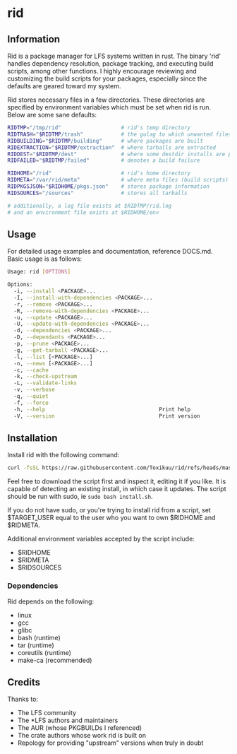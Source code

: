 # rid

## Information
Rid is a package manager for LFS systems written in rust.
The binary 'rid' handles dependency resolution, package tracking, and executing build scripts, among other functions.
I highly encourage reviewing and customizing the build scripts for your packages, especially since the defaults are geared toward my system.

Rid stores necessary files in a few directories.
These directories are specified by environment variables which must be set when rid is run.
Below are some sane defaults:

```bash
RIDTMP="/tmp/rid"                   # rid's temp directory
RIDTRASH="$RIDTMP/trash"            # the gulag to which unwanted files are sent
RIDBUILDING="$RIDTMP/building"      # where packages are built
RIDEXTRACTION="$RIDTMP/extraction"  # where tarballs are extracted
RIDDEST="$RIDTMP/dest"              # where some destdir installs are performed (may become obsolete)
RIDFAILED="$RIDTMP/failed"          # denotes a build failure

RIDHOME="/rid"                      # rid's home directory
RIDMETA="/var/rid/meta"             # where meta files (build scripts) are stored
RIDPKGSJSON="$RIDHOME/pkgs.json"    # stores package information
RIDSOURCES="/sources"               # stores all tarballs

# additionally, a log file exists at $RIDTMP/rid.log
# and an environment file exists at $RIDHOME/env
```

## Usage
For detailed usage examples and documentation, reference DOCS.md.
Basic usage is as follows:

```bash
Usage: rid [OPTIONS]

Options:
  -i, --install <PACKAGE>...                    
  -I, --install-with-dependencies <PACKAGE>...  
  -r, --remove <PACKAGE>...                     
  -R, --remove-with-dependencies <PACKAGE>...   
  -u, --update <PACKAGE>...                     
  -U, --update-with-dependencies <PACKAGE>...   
  -d, --dependencies <PACKAGE>...               
  -D, --dependants <PACKAGE>...                 
  -p, --prune <PACKAGE>...                      
  -g, --get-tarball <PACKAGE>...                
  -l, --list [<PACKAGE>...]                     
  -n, --news [<PACKAGE>...]                     
  -c, --cache                                   
  -k, --check-upstream                          
  -L, --validate-links                          
  -v, --verbose                                 
  -q, --quiet                                   
  -f, --force                                   
  -h, --help                                    Print help
  -V, --version                                 Print version
```

## Installation
Install rid with the following command:

```bash
curl -fsSL https://raw.githubusercontent.com/Toxikuu/rid/refs/heads/master/install.sh | sudo bash
```

Feel free to download the script first and inspect it, editing it if you like.
It is capable of detecting an existing install, in which case it updates.
The script should be run with sudo, ie `sudo bash install.sh`.

If you do not have sudo, or you're trying to install rid from a script,
set $TARGET_USER equal to the user who you want to own $RIDHOME and $RIDMETA.

Additional environment variables accepted by the script include:
- $RIDHOME
- $RIDMETA
- $RIDSOURCES

### Dependencies
Rid depends on the following:
- linux
- gcc
- glibc
- bash (runtime)
- tar (runtime)
- coreutils (runtime)
- make-ca (recommended)

## Credits
Thanks to:
- The LFS community
- The *LFS authors and maintainers
- The AUR (whose PKGBUILDs I referenced)
- The crate authors whose work rid is built on
- Repology for providing "upstream" versions when truly in doubt
